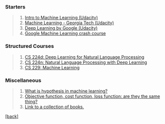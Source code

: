 ### Starters
> 1. [Intro to Machine Learning (Udacity)](https://www.udacity.com/course/intro-to-machine-learning--ud120)
> 2. [Machine Learning - Georgia Tech (Udacity)](https://www.udacity.com/course/machine-learning--ud262)
> 3. [Deep Learning by Google (Udacity)](https://www.udacity.com/course/deep-learning--ud730)
> 4. [Google Machine Learning crash course](https://developers.google.com/machine-learning/crash-course/)

### Structured Courses
> 1. [CS 224d: Deep Learning for Natural Language Processing](https://www.youtube.com/results?search_query=cs+224+d)
> 2. [CS 224n: Natural Language Processing with Deep Learning ](https://www.youtube.com/results?search_query=cs+224+d)
> 3. [CS 229: Machine Learning](https://see.stanford.edu/Course/CS229)

### Miscellaneous
> 1. [What is hypothesis in machine learning?](https://www.quora.com/What-is-hypothesis-in-machine-learning)
> 2. [Objective function, cost function, loss function: are they the same thing?](https://stats.stackexchange.com/questions/179026/objective-function-cost-function-loss-function-are-they-the-same-thing)
> 3. [Link to a collection of books.](https://github.com/josephmisiti/awesome-machine-learning/blob/master/books.md)


[[back]](https://github.com/anicksaha/machine-learning)
